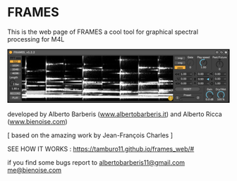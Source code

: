 # FRAMES

This is the web page of FRAMES
a cool tool for graphical spectral processing for M4L

![alt text](https://github.com/tamburo11/frames/blob/master/pic1.png)

developed by Alberto Barberis (www.albertobarberis.it) 
and Alberto Ricca (www.bienoise.com)

[ based on the amazing work by Jean-François Charles ]

SEE HOW IT WORKS : https://tamburo11.github.io/frames_web/#

if you find some bugs report to 
albertobarberis11@gmail.com
me@bienoise.com
